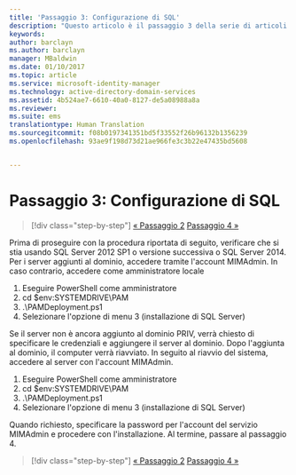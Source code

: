 ```yaml
---
title: 'Passaggio 3: Configurazione di SQL'
description: "Questo articolo è il passaggio 3 della serie di articoli sul processo di configurazione di Privileged Identity Manager tramite script e illustra i passaggi di configurazione di SQL Server."
keywords: 
author: barclayn
ms.author: barclayn
manager: MBaldwin
ms.date: 01/10/2017
ms.topic: article
ms.service: microsoft-identity-manager
ms.technology: active-directory-domain-services
ms.assetid: 4b524ae7-6610-40a0-8127-de5a08988a8a
ms.reviewer: 
ms.suite: ems
translationtype: Human Translation
ms.sourcegitcommit: f08b0197341351bd5f33552f26b96132b1356239
ms.openlocfilehash: 93ae9f198d73d21ae966fe3c3b22e47435bd5608


---
```

# <a name="step-3-configuring-sql"></a>Passaggio 3: Configurazione di SQL

>[!div class="step-by-step"]
[« Passaggio 2](sp1-step2-configuring-corp-domain.md)
[Passaggio 4 »](sp1-step4-configuring-sharepoint.md)

Prima di proseguire con la procedura riportata di seguito, verificare che si stia usando SQL Server 2012 SP1 o versione successiva o SQL Server 2014. Per i server aggiunti al dominio, accedere tramite l'account MIMAdmin. In caso contrario, accedere come amministratore locale
1. Eseguire PowerShell come amministratore
2. cd $env:SYSTEMDRIVE\PAM
3. .\PAMDeployment.ps1
4. Selezionare l'opzione di menu 3 (installazione di SQL Server)

  Se il server non è ancora aggiunto al dominio PRIV, verrà chiesto di specificare le credenziali e aggiungere il server al dominio.
  Dopo l'aggiunta al dominio, il computer verrà riavviato. In seguito al riavvio del sistema, accedere al server con l'account MIMAdmin.

1. Eseguire PowerShell come amministratore
2. cd $env:SYSTEMDRIVE\PAM
3. .\PAMDeployment.ps1
4. Selezionare l'opzione di menu 3 (installazione di SQL Server)

Quando richiesto, specificare la password per l'account del servizio MIMAdmin e procedere con l'installazione. Al termine, passare al passaggio 4.

>[!div class="step-by-step"]
[« Passaggio 2](sp1-step2-configuring-corp-domain.md)
[Passaggio 4 »](sp1-step4-configuring-sharepoint.md)



<!--HONumber=Jan17_HO2-->


